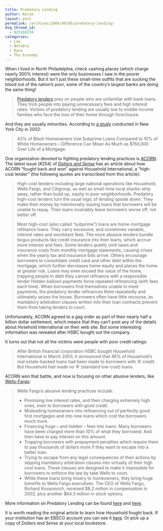 ```yaml
---
title: Predatory Lending
author: Kerim
layout: post
permalink: /archives/2004/09/05/predatory-lending/
dsq_thread_id:
  - 825168234
categories:
  - Law
  - Notable
  - Race
  - The Economy
---
```

When I lived in North Philadelphia, check cashing places (which charge nearly 300% interest) were the only businesses I saw in the poorer neighborhoods. But it isn&#8217;t just these small-time outfits that are sucking the blood out of the nation&#8217;s poor, some of the country&#8217;s largest banks are doing the same thing!

> <a href="http://seattle.gov/housing/predatorylending/IfYouAreAVictim.htm" onclick="_gaq.push(['_trackEvent', 'outbound-article', 'http://seattle.gov/housing/predatorylending/IfYouAreAVictim.htm', 'Predatory lenders']);" >Predatory lenders</a> prey on people who are unfamiliar with bank loans. They trick people into paying unnecessary fees and high interest rates. Victims of predatory lending are usually low to middle income families who face the loss of their home through foreclosure.

And they are usually minorities. According to <a href="http://www.mortgagebankers.org/industry/news/02/0405a.html" onclick="_gaq.push(['_trackEvent', 'outbound-article', 'http://www.mortgagebankers.org/industry/news/02/0405a.html', 'a study']);" >a study</a> conducted in New York City in 2002:

> 43% of Black Homeowners Use Subprime Loans Compared to 10% of White Homeowners – Difference Can Mean As Much as $150,000 Over Life of a Mortgage.

One organization devoted to fighting predatory lending practices is <a href="http://www.acorn.org" onclick="_gaq.push(['_trackEvent', 'outbound-article', 'http://www.acorn.org', 'ACORN']);" >ACORN</a>. The latest issue (#254) of <a href="http://www.dollarsandsense.org/current.html" onclick="_gaq.push(['_trackEvent', 'outbound-article', 'http://www.dollarsandsense.org/current.html', 'Dollars and Sense']);" ><em>Dollars and Sense</em></a> has an article about how ACORN &#8220;fought back and won&#8221; against Household International, a &#8220;high-cost lender&#8221; (the following quotes are transcribed from this article):

> High-cost lenders-including large national operations like Household, Wells Fargo, and Citigroup, as well as small-time local sharks-strip away, rather than build up, equity in poor neighborhoods. Predatory high-cost lenders turn the usual logic of lending upside down. They make their money by intentionally issuing loans that borrowers will be unable to repay. Their loans invariably leave borrowers worse off, not better off.
> 
> Most high-cost (also called &#8220;subprime&#8221;) loans are home-mortgage refinance loans. They carry excessive, and sometimes vanable, interest rates and exorbitant fees. The more abusive lenders bundle bogus products like credit insurance into their loans, which accrue more interest and fees. Some lenders quietly omit taxes and insurance costs from monthly mortgage statements, causing crises when the yearly tax and insurance bills arrive. Others encourage borrowers to consolidate credit card and other debt within the mortgage, which further decreases home equity and places the home at greater risk. Loans may even exceed the value of the home, trapping people in debt they cannot refinance with a responsible lender Hidden balloon payments force repeated refinancing (with fees each time). When borrowers find themselves unable to meet payments, the predatory lender refinances them repeatedly and ultimately seizes the house. Borrowers often have little recourse, as mandatory arbitration clauses written into their loan contracts prevent them from taking lenders to court.

Unfortunately, ACORN agreed to a gag order as part of their nearly half a billion dollar settlement, which means that they can&#8217;t post any of the details about Hosehold International on their web site. But some interesting information was revealed after HSBC bought out the company.

<!--more-->

It turns out that not all the victims were people with poor credit ratings:

> After British financial corporation HSBC bought Household International in March 2003, it announced that 46% of Household&#8217;s real estate-backed loans had been made to borrowers with &#8216;A&#8217; credit. But Household had made no &#8216;A&#8217; (standard low-cost) loans.

ACORN won that battle, and now is focusing on other abusive lenders, like <a href="http://www.acorn.org/index.php?id=40" onclick="_gaq.push(['_trackEvent', 'outbound-article', 'http://www.acorn.org/index.php?id=40', 'Wells-Fargo']);" >Wells-Fargo</a>:

> Wells Fargo’s abusive lending practices include:
> 
>   * Promising low interest rates, and then charging extremely high ones, even to borrowers with good credit.
>   * Misleading homeowners into refinancing out of perfectly good first mortgages and into new loans which cost the borrowers much more. 
>   * Financing huge &#8211; and hidden &#8211; fees into loans. Many borrowers have been charged more than 10% of what they borrowed. And then have to pay interest on this amount. 
>   * Trapping borrowers with prepayment penalties which require them to pay thousands of dollars more if they want to escape into a better loan. 
>   * Trying to escape from any legal consequences of their actions by slipping mandatory arbitration clauses into virtually of their high cost loans. These clauses are designed to make it impossible for borrowers to enforce the law by take Wells to court.
>   * While these loans bring misery to homeowners, they bring huge benefits to Wells Fargo executives. The CEO of Wells Fargo, Richard Kovacevich, received $8.2 million in compensation in 2002, plus another $64.3 million in stock options.

More information on Predatory Lending can be found <a href="http://www.mbaa.org/resources/predlend/" onclick="_gaq.push(['_trackEvent', 'outbound-article', 'http://www.mbaa.org/resources/predlend/', 'here']);" >here</a> and <a href="http://www.responsiblelending.org/abuses/abusive.cfm" onclick="_gaq.push(['_trackEvent', 'outbound-article', 'http://www.responsiblelending.org/abuses/abusive.cfm', 'here']);" >here</a>.

It is worth reading the original article to learn how Household fought back. If your institution has an EBSCO account you can see it <a href="http://search.epnet.com/direct.asp?an=14263235&#38;db=buh&#38;site=ehost" onclick="_gaq.push(['_trackEvent', 'outbound-article', 'http://search.epnet.com/direct.asp?an=14263235&db=buh&site=ehost', 'here']);" >here</a>. Or pick up a copy of *Dollars and Sense* at your local bookstore.

